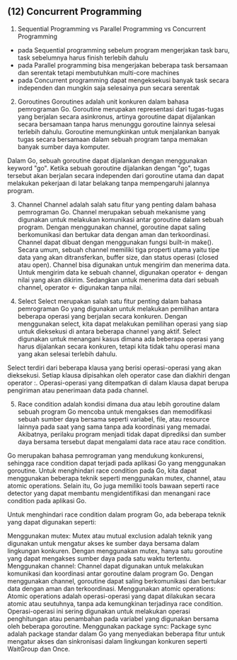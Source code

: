 ## (12) Concurrent Programming

1. Sequential Programming vs Parallel Programming vs Concurrent Programming 
- pada Sequential programming sebelum program mengerjakan task baru, task sebelumnya harus finish terlebih dahulu
- pada Parallel programming bisa mengerjakan beberapa task bersamaan dan serentak tetapi membutuhkan multi-core machines
- pada Concurrent programming dapat mengeksekusi banyak task secara independen dan mungkin saja selesainya pun secara serentak

2. Goroutines
Goroutines adalah unit konkuren dalam bahasa pemrograman Go. Goroutine merupakan representasi dari tugas-tugas yang berjalan secara asinkronus, artinya goroutine dapat dijalankan secara bersamaan tanpa harus menunggu goroutine lainnya selesai terlebih dahulu. Goroutine memungkinkan untuk menjalankan banyak tugas secara bersamaan dalam sebuah program tanpa memakan banyak sumber daya komputer.

Dalam Go, sebuah goroutine dapat dijalankan dengan menggunakan keyword "go". Ketika sebuah goroutine dijalankan dengan "go", tugas tersebut akan berjalan secara independen dari goroutine utama dan dapat melakukan pekerjaan di latar belakang tanpa mempengaruhi jalannya program.

3. Channel
Channel adalah salah satu fitur yang penting dalam bahasa pemrograman Go. Channel merupakan sebuah mekanisme yang digunakan untuk melakukan komunikasi antar goroutine dalam sebuah program. Dengan menggunakan channel, goroutine dapat saling berkomunikasi dan bertukar data dengan aman dan terkoordinasi. Channel dapat dibuat dengan menggunakan fungsi built-in make(). Secara umum, sebuah channel memiliki tiga properti utama yaitu tipe data yang akan ditransferkan, buffer size, dan status operasi (closed atau open).
Channel bisa digunakan untuk mengirim dan menerima data. Untuk mengirim data ke sebuah channel, digunakan operator <- dengan nilai yang akan dikirim. Sedangkan untuk menerima data dari sebuah channel, operator <- digunakan tanpa nilai.

4. Select
Select merupakan salah satu fitur penting dalam bahasa pemrograman Go yang digunakan untuk melakukan pemilihan antara beberapa operasi yang berjalan secara konkuren. Dengan menggunakan select, kita dapat melakukan pemilihan operasi yang siap untuk dieksekusi di antara beberapa channel yang aktif. Select digunakan untuk menangani kasus dimana ada beberapa operasi yang harus dijalankan secara konkuren, tetapi kita tidak tahu operasi mana yang akan selesai terlebih dahulu.

Select terdiri dari beberapa klausa yang berisi operasi-operasi yang akan dieksekusi. Setiap klausa dipisahkan oleh operator case dan diakhiri dengan operator :. Operasi-operasi yang ditempatkan di dalam klausa dapat berupa pengiriman atau penerimaan data pada channel.

5. Race condition
adalah kondisi dimana dua atau lebih goroutine dalam sebuah program Go mencoba untuk mengakses dan memodifikasi sebuah sumber daya bersama seperti variabel, file, atau resource lainnya pada saat yang sama tanpa ada koordinasi yang memadai. Akibatnya, perilaku program menjadi tidak dapat diprediksi dan sumber daya bersama tersebut dapat mengalami data race atau race condition.

Go merupakan bahasa pemrograman yang mendukung konkurensi, sehingga race condition dapat terjadi pada aplikasi Go yang menggunakan goroutine. Untuk menghindari race condition pada Go, kita dapat menggunakan beberapa teknik seperti menggunakan mutex, channel, atau atomic operations. Selain itu, Go juga memiliki tools bawaan seperti race detector yang dapat membantu mengidentifikasi dan menangani race condition pada aplikasi Go.

Untuk menghindari race condition dalam program Go, ada beberapa teknik yang dapat digunakan seperti:

Menggunakan mutex: Mutex atau mutual exclusion adalah teknik yang digunakan untuk mengatur akses ke sumber daya bersama dalam lingkungan konkuren. Dengan menggunakan mutex, hanya satu goroutine yang dapat mengakses sumber daya pada satu waktu tertentu.
Menggunakan channel: Channel dapat digunakan untuk melakukan komunikasi dan koordinasi antar goroutine dalam program Go. Dengan menggunakan channel, goroutine dapat saling berkomunikasi dan bertukar data dengan aman dan terkoordinasi.
Menggunakan atomic operations: Atomic operations adalah operasi-operasi yang dapat dilakukan secara atomic atau seutuhnya, tanpa ada kemungkinan terjadinya race condition. Operasi-operasi ini sering digunakan untuk melakukan operasi penghitungan atau penambahan pada variabel yang digunakan bersama oleh beberapa goroutine.
Menggunakan package sync: Package sync adalah package standar dalam Go yang menyediakan beberapa fitur untuk mengatur akses dan sinkronisasi dalam lingkungan konkuren seperti WaitGroup dan Once.
